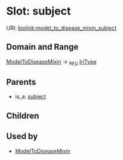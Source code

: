 # Slot: subject




URI: [biolink:model_to_disease_mixin_subject](https://w3id.org/biolink/vocab/model_to_disease_mixin_subject)
## Domain and Range

[ModelToDiseaseMixin](ModelToDiseaseMixin.md) ->  <sub>REQ</sub> [IriType](IriType.md)
## Parents

 *  is_a: [subject](subject.md)
## Children

## Used by

 * [ModelToDiseaseMixin](ModelToDiseaseMixin.md)

